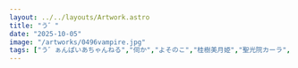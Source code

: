 ```yaml
---
layout: ../../layouts/Artwork.astro
title: "う゛"
date: "2025-10-05"
image: "/artworks/0496vampire.jpg"
tags: ["う゛ぁんぱいあちゃんねる","伺か","よそのこ","桂樹美月姫","聖光院カーラ","why dis ninja look so mad"]
---
```


